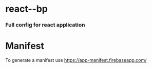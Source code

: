 # react--bp

### Full config for react application

# Manifest

To generate a manifest use https://app-manifest.firebaseapp.com/
